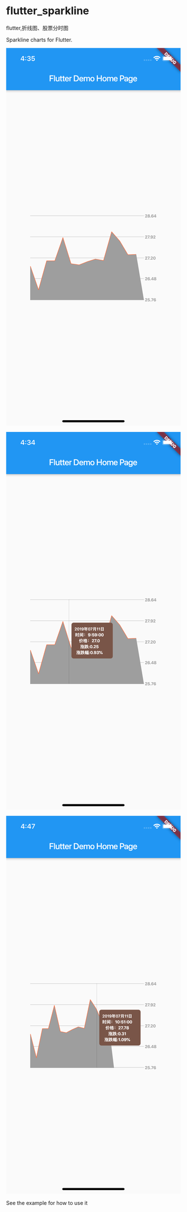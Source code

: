 # flutter_sparkline
flutter,折线图、股票分时图

Sparkline charts for Flutter.

![screenshot](screenshots/shot1.png)

![screenshot](screenshots/shot2.png)

![screenshot](screenshots/shot3.png)


See the example for how to use it

